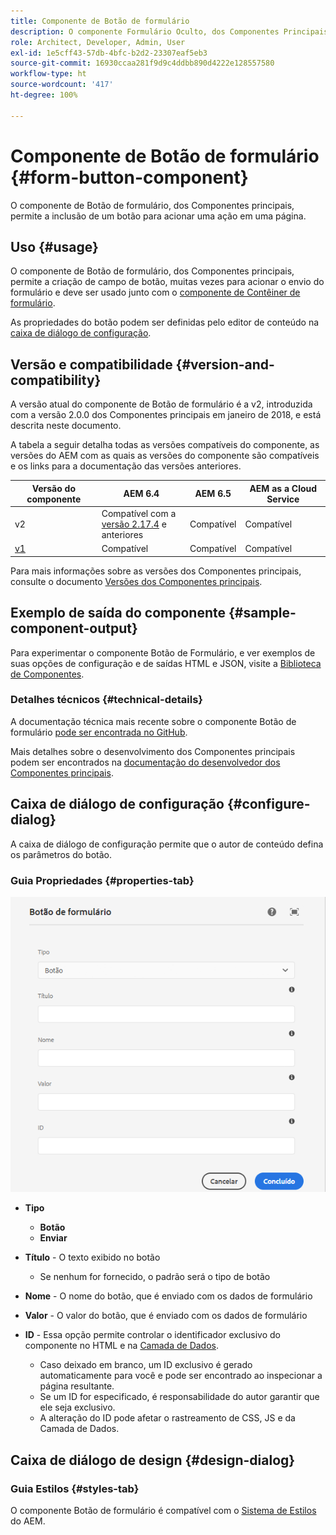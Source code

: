```yaml
---
title: Componente de Botão de formulário
description: O componente Formulário Oculto, dos Componentes Principais, possibilita a inclusão de um campo oculto em um formulário.
role: Architect, Developer, Admin, User
exl-id: 1e5cff43-57db-4bfc-b2d2-23307eaf5eb3
source-git-commit: 16930ccaa281f9d9c4ddbb890d4222e128557580
workflow-type: ht
source-wordcount: '417'
ht-degree: 100%

---
```


# Componente de Botão de formulário {#form-button-component}

O componente de Botão de formulário, dos Componentes principais, permite a inclusão de um botão para acionar uma ação em uma página.

## Uso {#usage}

O componente de Botão de formulário, dos Componentes principais, permite a criação de campo de botão, muitas vezes para acionar o envio do formulário e deve ser usado junto com o [componente de Contêiner de formulário](form-container.md).

As propriedades do botão podem ser definidas pelo editor de conteúdo na [caixa de diálogo de configuração](#configure-dialog).

## Versão e compatibilidade {#version-and-compatibility}

A versão atual do componente de Botão de formulário é a v2, introduzida com a versão 2.0.0 dos Componentes principais em janeiro de 2018, e está descrita neste documento.

A tabela a seguir detalha todas as versões compatíveis do componente, as versões do AEM com as quais as versões do componente são compatíveis e os links para a documentação das versões anteriores.

| Versão do componente | AEM 6.4 | AEM 6.5 | AEM as a Cloud Service |
|--- |--- |--- |---|
| v2 | Compatível  com a <br>[versão 2.17.4](/help/versions.md) e anteriores | Compatível | Compatível |
| [v1](/help/components/v1/form-button-v1.md) | Compatível | Compatível | Compatível |

Para mais informações sobre as versões dos Componentes principais, consulte o documento [Versões dos Componentes principais](/help/versions.md).

## Exemplo de saída do componente {#sample-component-output}

Para experimentar o componente Botão de Formulário, e ver exemplos de suas opções de configuração e de saídas HTML e JSON, visite a [Biblioteca de Componentes](https://adobe.com/go/aem_cmp_library_form_button_br).

### Detalhes técnicos {#technical-details}

A documentação técnica mais recente sobre o componente Botão de formulário [pode ser encontrada no GitHub](https://adobe.com/go/aem_cmp_tech_form_button_v2_br).

Mais detalhes sobre o desenvolvimento dos Componentes principais podem ser encontrados na [documentação do desenvolvedor dos Componentes principais](/help/developing/overview.md).

## Caixa de diálogo de configuração {#configure-dialog}

A caixa de diálogo de configuração permite que o autor de conteúdo defina os parâmetros do botão.

### Guia Propriedades {#properties-tab}

![Caixa de diálogo de edição do componente de Botão de formulário](/help/assets/form-button-edit.png)

* **Tipo**

   * **Botão**
   * **Enviar**

* **Título** - O texto exibido no botão

   * Se nenhum for fornecido, o padrão será o tipo de botão

* **Nome** - O nome do botão, que é enviado com os dados de formulário
* **Valor** - O valor do botão, que é enviado com os dados de formulário

* **ID** - Essa opção permite controlar o identificador exclusivo do componente no HTML e na [Camada de Dados](/help/developing/data-layer/overview.md).
   * Caso deixado em branco, um ID exclusivo é gerado automaticamente para você e pode ser encontrado ao inspecionar a página resultante.
   * Se um ID for especificado, é responsabilidade do autor garantir que ele seja exclusivo.
   * A alteração do ID pode afetar o rastreamento de CSS, JS e da Camada de Dados.

## Caixa de diálogo de design {#design-dialog}

### Guia Estilos {#styles-tab}

O componente Botão de formulário é compatível com o [Sistema de Estilos](/help/get-started/authoring.md#component-styling) do AEM.

